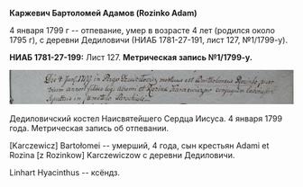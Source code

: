 **Каржевич Бартоломей Адамов (Rozinko Adam)**

4 января 1799 г -- отпевание, умер в возрасте 4 лет (родился около 1795
г), с деревни Дедиловичи (НИАБ 1781-27-191, лист 127, №1/1799-у).

**НИАБ 1781-27-199:** Лист 127. **Метрическая запись №1/1799-у.**

![](./media/d2a0be296e78f2153701fe67529a8e6a49512931.png)

Дедиловичский костел Наисвятейшего Сердца Иисуса. 4 января 1799 года.
Метрическая запись об отпевании.

\[Karczewicz\] Bartołomei -- умерший, 4 года, сын крестьян Adami et
Rozina \[z Rozinkow\] Karczewiczow с деревни Дедиловичи.

Linhart Hyacinthus -- ксёндз.
